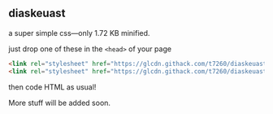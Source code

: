 ## diaskeuast
a super simple css—only 1.72 KB minified.

just drop one of these in the `<head>` of your page
```html
<link rel="stylesheet" href="https://glcdn.githack.com/t7260/diaskeuast/-/raw/master/diaskeuast.css">
<link rel="stylesheet" href="https://glcdn.githack.com/t7260/diaskeuast/-/raw/master/diaskeuast.min.css">
```
then code HTML as usual!


More stuff will be added soon.